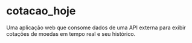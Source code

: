 # cotacao_hoje
Uma aplicação web que consome dados de uma API externa para exibir cotações de moedas em tempo real e seu histórico.
